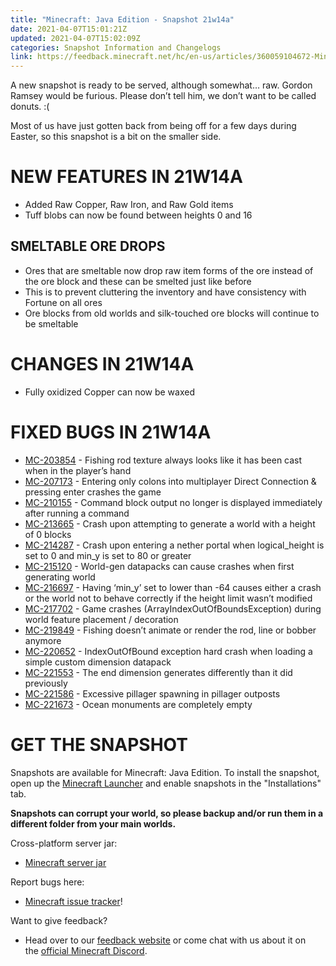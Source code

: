 ```yaml
---
title: "Minecraft: Java Edition - Snapshot 21w14a"
date: 2021-04-07T15:01:21Z
updated: 2021-04-07T15:02:09Z
categories: Snapshot Information and Changelogs
link: https://feedback.minecraft.net/hc/en-us/articles/360059104672-Minecraft-Java-Edition-Snapshot-21w14a
---
```


A new snapshot is ready to be served, although somewhat… raw. Gordon Ramsey would be furious. Please don’t tell him, we don’t want to be called donuts. :(

Most of us have just gotten back from being off for a few days during Easter, so this snapshot is a bit on the smaller side.

# NEW FEATURES IN 21W14A

- Added Raw Copper, Raw Iron, and Raw Gold items
- Tuff blobs can now be found between heights 0 and 16

## SMELTABLE ORE DROPS

- Ores that are smeltable now drop raw item forms of the ore instead of the ore block and these can be smelted just like before
- This is to prevent cluttering the inventory and have consistency with Fortune on all ores
- Ore blocks from old worlds and silk-touched ore blocks will continue to be smeltable

# CHANGES IN 21W14A

- Fully oxidized Copper can now be waxed

# FIXED BUGS IN 21W14A

- [MC-203854](https://bugs.mojang.com/browse/MC-203854) - Fishing rod texture always looks like it has been cast when in the player’s hand
- [MC-207173](https://bugs.mojang.com/browse/MC-207173) - Entering only colons into multiplayer Direct Connection & pressing enter crashes the game
- [MC-210155](https://bugs.mojang.com/browse/MC-210155) - Command block output no longer is displayed immediately after running a command
- [MC-213665](https://bugs.mojang.com/browse/MC-213665) - Crash upon attempting to generate a world with a height of 0 blocks
- [MC-214287](https://bugs.mojang.com/browse/MC-214287) - Crash upon entering a nether portal when logical_height is set to 0 and min_y is set to 80 or greater
- [MC-215120](https://bugs.mojang.com/browse/MC-215120) - World-gen datapacks can cause crashes when first generating world
- [MC-216697](https://bugs.mojang.com/browse/MC-216697) - Having ‘min_y’ set to lower than -64 causes either a crash or the world not to behave correctly if the height limit wasn’t modified
- [MC-217702](https://bugs.mojang.com/browse/MC-217702) - Game crashes (ArrayIndexOutOfBoundsException) during world feature placement / decoration
- [MC-219849](https://bugs.mojang.com/browse/MC-219849) - Fishing doesn’t animate or render the rod, line or bobber anymore
- [MC-220652](https://bugs.mojang.com/browse/MC-220652) - IndexOutOfBound exception hard crash when loading a simple custom dimension datapack
- [MC-221553](https://bugs.mojang.com/browse/MC-221553) - The end dimension generates differently than it did previously
- [MC-221586](https://bugs.mojang.com/browse/MC-221586) - Excessive pillager spawning in pillager outposts
- [MC-221673](https://bugs.mojang.com/browse/MC-221673) - Ocean monuments are completely empty

# GET THE SNAPSHOT

Snapshots are available for Minecraft: Java Edition. To install the snapshot, open up the [Minecraft Launcher](https://www.minecraft.net/download.html) and enable snapshots in the "Installations" tab.

**Snapshots can corrupt your world, so please backup and/or run them in a different folder from your main worlds.**

Cross-platform server jar:

- [Minecraft server jar](https://launcher.mojang.com/v1/objects/0cb279c49ea3afda25c9d7257bef650e8dc17429/server.jar)

Report bugs here:

- [Minecraft issue tracker](https://bugs.mojang.com/browse/MC)!

Want to give feedback?

- Head over to our [feedback website](https://aka.ms/CavesCliffsFeedback?ref=minecraftnet) or come chat with us about it on the [official Minecraft Discord](https://discordapp.com/invite/minecraft).
